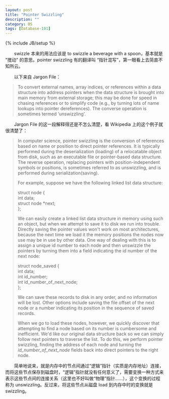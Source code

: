 ```yaml
---
layout: post
title: "Pointer Swizzling"
description: ""
category: OS
tags: [Database-101]
---
```

{% include JB/setup %}

　　swizzle 本来的用法应该是 to swizzle a beverage with a spoon，基本就是 "搅动" 的意思。pointer swizzling 有的翻译叫 “指针混写”，第一眼看上去简直不知所云。  

　　以下来自 Jargon File：

> To convert external names, array indices, or references within a data structure into address pointers when the data structure is brought into main memory from external storage; this may be done for speed in chasing references or to simplify code (e.g., by turning lots of name lookups into pointer dereferences). The converse operation is sometimes termed ‘unswizzling'.

　　Jargon File 的这一段解释得还是不怎么清楚，看 Wikipedia 上的这个例子就很清楚了：

> In computer science, pointer swizzling is the conversion of references based on name or position to direct pointer references. It is typically performed during the deserialization (loading) of a relocatable object from disk, such as an executable file or pointer-based data structure. The reverse operation, replacing pointers with position-independent symbols or positions, is sometimes referred to as unswizzling, and is performed during serialization(saving).  
>   
> For example, suppose we have the following linked list data structure:  
>   
> 	struct node {  
>		int data;  
>		struct node *next;  
> 	};  
> 
> We can easily create a linked list data structure in memory using such an object, but when we attempt to save it to disk we run into trouble. Directly saving the pointer values won't work on most architectures, because the next time we load it the memory positions the nodes now use may be in use by other data. One way of dealing with this is to assign a unique id number to each node and then unswizzle the pointers by turning them into a field indicating the id number of the next node:  
>   
>
> 	struct node_saved {  
> 		int data;  
> 		int id_number;  
> 		int id_number_of_next_node;  
> 	};  
>   
> 
> We can save these records to disk in any order, and no information will be lost. Other options include saving the file offset of the next node or a number indicating its position in the sequence of saved records.  
>   
> When we go to load these nodes, however, we quickly discover that attempting to find a node based on its number is cumbersome and inefficient. We'd like our original data structure back so we can simply follow next pointers to traverse the list. To do this, we perform pointer swizzling, finding the address of each node and turning the _id_number_of_next_node_ fields back into direct pointers to the right node.

　　简单地说来，就是内存中的节点间通过“逻辑”指针（实质是内存地址）连接，而将这些节点保存到磁盘时，“逻辑”指针就没有任何意义了，需要变换一种方式来表示这些节点间的连接关系（这里也不好叫做“物理”指针……），这个变换的过程称为 unswizzling。反过来，将这些节点从磁盘 load 到内存中时的变换就是 swizzling。